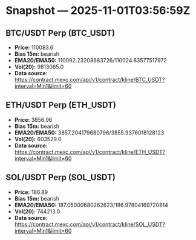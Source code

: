# Snapshot — 2025-11-01T03:56:59Z

## BTC/USDT Perp (BTC_USDT)
- **Price:** 110083.6
- **Bias 15m:** bearish
- **EMA20/EMA50:** 110092.23208683726/110024.83577517972
- **Vol(20):** 9813065.0
- **Data source:** https://contract.mexc.com/api/v1/contract/kline/BTC_USDT?interval=Min1&limit=60

## ETH/USDT Perp (ETH_USDT)
- **Price:** 3856.96
- **Bias 15m:** bearish
- **EMA20/EMA50:** 3857.204179680796/3855.9376018128123
- **Vol(20):** 603529.0
- **Data source:** https://contract.mexc.com/api/v1/contract/kline/ETH_USDT?interval=Min1&limit=60

## SOL/USDT Perp (SOL_USDT)
- **Price:** 186.89
- **Bias 15m:** bearish
- **EMA20/EMA50:** 187.05000680262623/186.97804169720814
- **Vol(20):** 744213.0
- **Data source:** https://contract.mexc.com/api/v1/contract/kline/SOL_USDT?interval=Min1&limit=60
